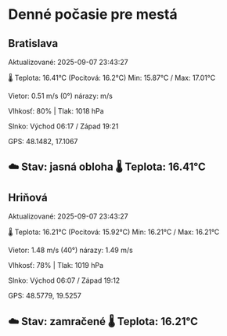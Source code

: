 ﻿# Denné počasie pre mestá

## Bratislava
Aktualizované: 2025-09-07 23:43:27

🌡️ Teplota: 16.41°C 
(Pocitová: 16.2°C)
Min: 15.87°C / Max: 17.01°C

Vietor: 0.51 m/s    (0°) 
nárazy:  m/s

Vlhkosť: 80% | Tlak: 1018 hPa

Slnko: Východ 06:17 / Západ 19:21

GPS: 48.1482, 17.1067

☁️ Stav: jasná obloha        🌡️ Teplota: 16.41°C
---

## Hriňová
Aktualizované: 2025-09-07 23:43:27

🌡️ Teplota: 16.21°C 
(Pocitová: 15.92°C)
Min: 16.21°C / Max: 16.21°C

Vietor: 1.48 m/s (40°)
nárazy: 1.49 m/s

Vlhkosť: 78% | Tlak: 1019 hPa

Slnko: Východ 06:07 / Západ 19:12

GPS: 48.5779, 19.5257

☁️ Stav: zamračené        🌡️ Teplota: 16.21°C
---
